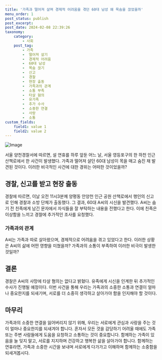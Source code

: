 ```yaml
---
title: '가족과 떨어져 살며 경제적 어려움을 겪던 60대 남성 왜 목숨을 끊었을까'
menu_order: 1
post_status: publish
post_excerpt: 
post_date: 2024-02-08 22:39:26
taxonomy:
    category:
        - 사회
    post_tag:
        - 가족
        -  떨어져 살기
        -  경제적 어려움
        -  60대 남성
        -  목숨 끊기
        -  신고
        -  경찰
        -  현장 출동
        -  가족과의 관계
        -  소통 부족
        -  타살 혐의
        -  유가족
        -  추가 수사
        -  소중한 연결
        -  사랑
        -  소통
custom_fields:
    field1: value 1
    field2: value 2
---
```


![Image](https://imgnews.pstatic.net/image/003/2024/02/08/NISI20230831_0001353004_web_20230831095339_20240208202904199.jpg?type=w647)

서울 양천경찰서에 따르면, 설 연휴를 하루 앞둔 어느 날, 서울 영등포구의 한 하천 인근 산책로에서 한 사건이 발생했다. 가족과 떨어져 살던 60대 남성이 목을 매고 숨진 채 발견된 것이다. 이러한 비극적인 사건에 대한 경위는 어떠한 것이었을까?
## 경찰, 신고를 받고 현장 출동
경찰에 따르면, 이날 오전 11시3분께 양평동 안양천 인근 공원 산책로에서 행인의 신고로 인해 경찰과 소방 단체가 출동했다. 그 결과, 60대 A씨의 시신을 발견했다. A씨는 숨기 전 친족에게 남긴 문자에서 자식들을 잘 부탁하는 내용을 전했다고 한다. 이에 친족은 이상함을 느끼고 경찰에 추가적인 조사를 요청했다.
### 가족과의 관계
A씨는 가족과 따로 살아왔으며, 경제적으로 어려움을 겪고 있었다고 한다. 이러한 상황은 A씨의 삶에 어떤 영향을 미쳤을까? 가족과의 소통이 부족하여 이러한 비극이 발생한 것일까?
## 결론
경찰은 A씨의 사망에 타살 혐의는 없다고 밝혔다. 유족에게 시신을 인계한 뒤 추가적인 수사가 진행될 예정이다. 이번 사건을 통해 우리는 가족과의 소중한 소통과 연결이 얼마나 중요한지를 되새기며, 서로를 더 소중히 생각하고 살아가야 함을 인지해야 할 것이다.
## 마무리
가족과의 소중한 연결을 잃어버리지 않기 위해, 우리는 서로에게 관심과 사랑을 주는 것이 얼마나 중요한지를 되새겨야 합니다. 혼자서 모든 것을 감당하기 어려울 때에도 가족 또는 주변 사람들에게 도움을 요청하고 소통하는 것이 중요합니다. 함께하는 가족이 있음을 늘 잊지 말고, 서로를 지지하며 건강하고 행복한 삶을 살아가야 합니다. 함께하는 연휴라면, 가족과 소중한 시간을 보내며 서로에게 다가가고 이해하며 함께하는 소중함을 되새겨봅시다.
